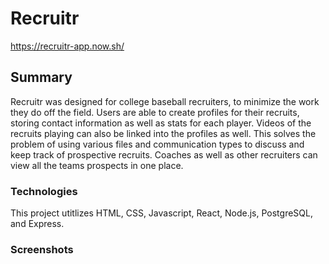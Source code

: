 # Recruitr

https://recruitr-app.now.sh/

## Summary 

Recruitr was designed for college baseball recruiters, to minimize the work they do off the field.
Users are able to create profiles for their recruits, storing contact information as well as stats for
each player. Videos of the recruits playing can also be linked into the profiles as well. This solves
the problem of using various files and communication types to discuss and keep track of prospective 
recruits. Coaches as well as other recruiters can view all the teams prospects in one place. 

### Technologies
This project utitlizes HTML, CSS, Javascript, React, Node.js, PostgreSQL, and Express.

### Screenshots

